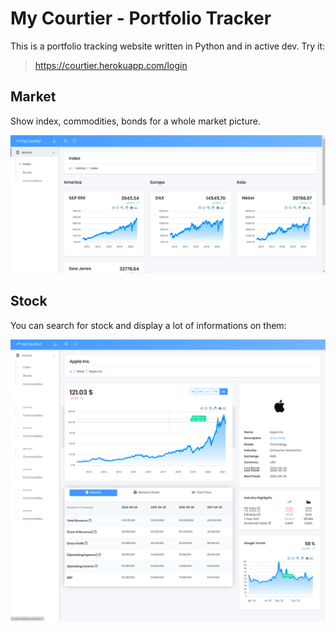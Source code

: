 # My Courtier - Portfolio Tracker

This is a portfolio tracking website written in Python and in active dev.
Try it:
>   https://courtier.herokuapp.com/login

## Market

Show index, commodities, bonds for a whole market picture.

![market_index.png](readme/market_index.png)

## Stock

You can search for stock and display a lot of informations on them:

![stock.png](readme/stock.png)